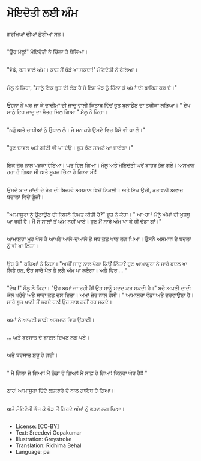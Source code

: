 # ਮੋਇਦੋਤੀ ਲਈ ਅੰਮ

##
ਗਰਮਿਆਂ ਦੀਆਂ ਛੁੱਟੀਆਂ ਸਨ।

##
"ਉਹ ਮੱਲੂ!" ਮੋਇਦੋਤੀ ਨੇ ਚਿੱਲਾ ਕੇ ਬੋਲਿਆ।

##
"ਵੱਡੇ, ਰਸ ਵਾਲੇ ਅੰਮ। ਕਾਸ਼ ਮੈਂ ਥੋੜੇ ਖਾ ਸਕਦਾ!" ਮੋਇਦੋਤੀ ਨੇ ਬੋਲਿਆ।

##
ਮੱਲੂ ਨੇ ਕਿਹਾ, "ਸਾਨੂੰ ਇਕ ਭੂਤ ਦੀ ਲੋੜ ਹੈ ਜੋ ਇਸ ਪੇੜ ਨੂੰ ਹਿੱਲਾ ਕੇ ਅੰਮਾਂ ਦੀ ਬਾਰਿਸ਼ ਕਰ ਦੇ।"

##
ਉਹਨਾ ਨੇਂ ਘਰ ਜਾ ਕੇ ਦਾਦੀਮਾਂ ਦੀ ਜਾਦੂ ਵਾਲੀ ਕਿਤਾਬ ਵਿੱਚੋਂ ਭੂਤ ਬੁਲਾਉਣ ਦਾ ਤਰੀਕਾ ਲਭਿਆ। " ਦੇਖ ਸਾਨੂੰ ਇਹ ਜਾਦੂ ਦਾ ਮੰਤਰ ਮਿਲ ਗਿਆ " ਮੱਲੂ ਨੇ ਕਿਹਾ।

##
"ਨਹੁੰ ਅਤੇ ਚਾਬੀਆਂ ਨੂੰ ਉਬਾਲ ਲੋ। ਜੇ ਮਨ ਕਰੇ ਉਸਦੇ ਵਿਚ ਪੈਸੇ ਵੀ ਪਾ ਲੋ।"

##
"ਹੁਣ ਚਾਵਲ ਅਤੇ ਗੀਟੀ ਵੀ ਪਾ ਦੇਉ। ਭੂਤ ਝੱਟ ਸਾਮਨੇ ਆ ਜਾਏਗਾ।"

##
ਇਕ ਜ਼ੋਰ ਨਾਲ ਖੜਕਾ ਹੋਇਆ। ਘਰ ਹਿਲ ਗਿਆ। ਮੱਲੂ ਅਤੇ ਮੋਇਦੋਤੀ ਘਰੋਂ ਬਾਹਰ ਭੱਜ ਗਏ। ਅਸਮਾਨ ਹਰਾ ਹੋ ਗਿਆ ਸੀ ਅਤੇ ਸੂਰਜ ਚਿੱਟਾ ਹੋ ਗਿਆ ਸੀ!

##
ਉਸਦੇ ਬਾਦ ਚਾਂਦੀ ਦੇ ਰੰਗ ਦੀ ਬਿਜਲੀ ਅਸਮਾਨ ਵਿਚੋਂ ਨਿਕਲੀ। ਅਤੇ ਇਕ ਉਚੀ, ਡਰਾਵਨੀ ਅਵਾਜ਼ ਬਦਾਲਾਂ ਵਿਚੋਂ ਗੂੰਜੀ।

##
"ਆਮਾਸੁਰਾ ਨੂੰ ਉਠਾਉਣ ਦੀ ਕਿਸਨੇ ਹਿਮਤ ਕੀਤੀ ਹੈ?" ਭੂਤ ਨੇ ਕੇਹਾ। " ਆ-ਹਾ ! ਮੈਨੂੰ ਅੰਮਾਂ ਦੀ ਖੁਸ਼ਬੂ ਆ ਰਹੀ ਹੈ। ਮੈਂ ਸੌ ਸਾਲਾਂ ਤੋਂ ਅੰਮ ਨਹੀਂ ਖਾਏ। ਹੁਣ ਮੈਂ ਸਾਰੇ ਅੰਮ ਖਾ ਕੇ ਹੀ ਚੱਡਾ ਗਾਂ।"

##
ਆਮਾਸੁਰਾ ਮੂਹ ਖੋਲ ਕੇ ਆਪਣੇ ਆਲੇ-ਦੁਆਲੇ ਤੋਂ ਸਬ ਕੁਛ ਖਾਣ ਲਗ ਪਿਆ। ਉਸਨੇ ਅਸਮਾਨ ਦੇ ਬਦਲਾਂ ਨੂੰ ਵੀ ਖਾ ਲਿਤਾ।

##
ਉਹ ਹੋ " ਬਚਿਆਂ ਨੇ ਕਿਹਾ। "ਅਸੀਂ ਜਾਦੂ ਨਾਲ ਪੰਗਾ ਕਿਉਂ ਲਿੱਤਾ? ਹੁਣ ਆਮਾਸੁਰਾ ਨੇ ਸਾਰੇ ਬਦਲ ਖਾ ਲਿਤੇ ਹਨ, ਉਹ ਸਾਰੇ ਪੇੜ ਤੇ ਲਗੇ ਅੰਮ ਖਾ ਲਏਗਾ। ਅਤੇ ਫਿਰ.... "

##
"ਦੇਖ !" ਮੱਲੂ ਨੇ ਕਿਹਾ। "ਉਹ ਅਮਾਂ ਜਾ ਰਹੀ ਹੈ! ਉਹ ਸਾਨੂੰ ਮਦਦ ਕਰ ਸਕਦੀ ਹੈ।" ਬਚੇ ਅਪਣੀ ਦਾਦੀ ਕੋਲ ਪਹੁੰਚੇ ਅਤੇ ਸਾਰਾ ਕੁਛ ਦਸ ਦਿਤਾ। ਅਮਾਂ ਜ਼ੋਰ ਨਾਲ ਹੱਸੀ। " ਆਮਾਸੁਰਾ ਵੱਡਾ ਅਤੇ ਦਰਵਾਉਣਾ ਹੈ। ਸਾਰੇ ਭੂਤ ਪਾਣੀ ਤੋਂ ਡਰਦੇ ਹਨ! ਉਹ ਸਾਫ਼ ਨਹੀਂ ਰਹ ਸਕਦੇ।

##
ਅਮਾਂ ਨੇ ਆਪਣੀ ਸਾੜੀ ਅਸਮਾਨ ਵਿਚ ਉੜਾਈ।

##
... ਅਤੇ ਬਰਸਾਤ ਦੇ ਬਾਦਲ ਦਿਖਣ ਲਗ ਪਏ।

##
ਅਤੇ ਬਰਸਾਤ ਸ਼ੁਰੂ ਹੋ ਗਈ।

##
" ਮੈਂ ਗਿੱਲਾ ਜੋ ਗਿਆ! ਮੈਂ ਠੰਡਾ ਹੋ ਗਿਆ! ਮੈਂ ਸਾਫ਼ ਹੋ ਗਿਆ! ਕਿਨ੍ਹਾ ਘੋਰ ਹੈ!! "

##
ਠਾਹ! ਆਮਾਸੁਰਾ ਚਿੱਟੇ ਲਸ਼ਕਾਰੇ ਦੇ ਨਾਲ ਗਾਇਬ ਹੋ ਗਿਆ।

##
ਅਤੇ ਮੋਇਦੋਤੀ ਭੱਜ ਕੇ ਪੇੜ ਤੋਂ ਗਿਰਦੇ ਅੰਮਾਂ ਨੂੰ ਫੜਣ ਲਗ ਪਿਆ।

##
* License: [CC-BY]
* Text: Sreedevi Gopakumar
* Illustration: Greystroke
* Translation: Ridhima Behal
* Language: pa
